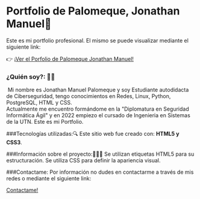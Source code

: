 # Portfolio de Palomeque, Jonathan Manuel💼

Este es mi portfolio profesional. El mismo se puede visualizar mediante el siguiente link:

👉  <a href="https://manuelpalomeque.github.io/Portfolio/" target="_blank">¡Ver el Porfolio de Palomeque Jonathan Manuel!</a>

<h3>¿Quién soy?: 🙋‍♂</h3>️
Mi nombre es Jonathan Manuel Palomeque y soy Estudiante autodidacta de Ciberseguridad, tengo conocimientos en Redes, Linux,
Python, PostgreSQL, HTML y CSS.<br> 
Actualmente me encuentro formándome en la "Diplomatura en Seguridad Informática Ágil" y en 2022 empiezo el cursado de 
Ingenieria en Sistemas de la UTN. Este es mi Portfolio.

###Tecnologías utilizadas:🔍
Este sitio web fue creado con: <b>HTML5 y CSS3</b>.

###Información sobre el proyecto:👨🏻‍💻
Se utilizan etiquetas HTML5 para su estructuración.
Se utiliza CSS para definir la apariencia visual.

###Contactame:
Por información no dudes en contactarme a través de mis redes o mediante el siguiente link:

<a href="mailto:pjonathanmanuel@hotmail.com?subject=Nos interesa saber mas de vos!&body=Hola! vimos tu perfil y nos gustaria poder concretar una reunión para poder conocerte un poco mas." target="_blank">
Contactame!</a>